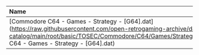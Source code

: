 |Name|Size|
|:---|---:|
|[Commodore C64 - Games - Strategy - [G64].dat](https://raw.githubusercontent.com/open-retrogaming-archive/dat-catalog/main/root/basic/TOSEC/Commodore/C64/Games/Strategy/[G64]/Commodore C64 - Games - Strategy - [G64].dat)|154914|
